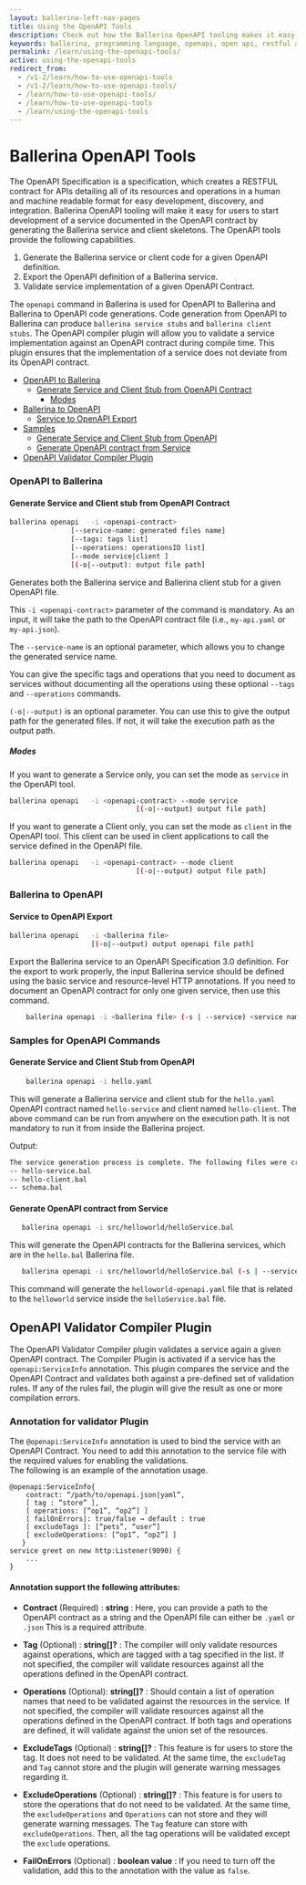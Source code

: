 ```yaml
---
layout: ballerina-left-nav-pages
title: Using the OpenAPI Tools
description: Check out how the Ballerina OpenAPI tooling makes it easy for users to start developing a service documented in the OpenAPI contract.
keywords: ballerina, programming language, openapi, open api, restful api
permalink: /learn/using-the-openapi-tools/
active: using-the-openapi-tools
redirect_from:
  - /v1-2/learn/how-to-use-openapi-tools
  - /v1-2/learn/how-to-use-openapi-tools/
  - /learn/how-to-use-openapi-tools/
  - /learn/how-to-use-openapi-tools
  - /learn/using-the-openapi-tools
---
```


# Ballerina OpenAPI Tools

The OpenAPI Specification is a specification, which creates a RESTFUL contract for APIs detailing all of its resources 
and operations in a human and machine readable format for easy development, discovery, and integration. Ballerina
 OpenAPI tooling will make it easy for users to start development of a service documented in the OpenAPI contract 
  by generating the Ballerina service and client skeletons. The OpenAPI tools provide the following capabilities.
 
 1. Generate the Ballerina service or client code for a given OpenAPI definition. 
 2. Export the OpenAPI definition of a Ballerina service.
 3. Validate service implementation of a given OpenAPI Contract.
    
The `openapi` command in Ballerina is used for OpenAPI to Ballerina and Ballerina to OpenAPI code generations. 
Code generation from OpenAPI to Ballerina can produce `ballerina service stubs` and `ballerina client stubs`.
The OpenAPI compiler plugin will allow you to validate a service implementation against an OpenAPI contract during
 compile time. 
This plugin ensures that the implementation of a service does not deviate from its OpenAPI contract.

- [OpenAPI to Ballerina](#openAPI-to-ballerina)
    - [Generate Service and Client Stub from OpenAPI Contract](#generate-service-and-client-stub-from-openapi-contract)
        - [Modes](#modes)
- [Ballerina to OpenAPI](#ballerina-to-openAPI)    
    - [Service to OpenAPI Export](#service-to-openapi-export)
- [Samples](#samples)
    - [Generate Service and Client Stub from OpenAPI](#generate-service-and-client-stub-from-openAPI)
    - [Generate OpenAPI contract from Service](#generate-openAPI-contract-from-service)
- [OpenAPI Validator Compiler Plugin](#openAPI-validator-compiler-plugin)
     

### OpenAPI to Ballerina
#### Generate Service and Client stub from OpenAPI Contract

```bash
ballerina openapi   -i <openapi-contract> 
               [--service-name: generated files name]
               [--tags: tags list]
               [--operations: operationsID list]
               [--mode service|client ]
               [(-o|--output): output file path]
```
Generates both the Ballerina service and Ballerina client stub for a given OpenAPI file.

This `-i <openapi-contract>` parameter of the command is mandatory. As an input, it will take the path to the OpenAPI
 contract file (i.e., `my-api.yaml` or `my-api.json`). 

The `--service-name`  is an optional parameter, which allows you to change the generated service name.

You can give the specific tags and operations that you need to document as services without documenting all the operations using these optional `--tags` and `--operations` commands.

`(-o|--output)` is an optional parameter. You can use this to give the output path for the generated files.
If not, it will take the execution path as the output path.

##### Modes
If you  want to generate a Service only, you can set the mode as `service` in the OpenAPI tool.

```bash
ballerina openapi   -i <openapi-contract> --mode service
                               [(-o|--output) output file path]
```

If you want to generate a Client only, you can set the mode as  `client` in the OpenAPI tool. 
This client can be used in client applications to call the service defined in the OpenAPI file.

```bash
ballerina openapi   -i <openapi-contract> --mode client
                               [(-o|--output) output file path]
```

### Ballerina to OpenAPI
#### Service to OpenAPI Export
```bash
ballerina openapi   -i <ballerina file> 
                    [(-o|--output) output openapi file path]
```
Export the Ballerina service to an  OpenAPI Specification 3.0 definition. For the export to work properly, 
the input Ballerina service should be defined using the basic service and resource-level HTTP annotations.
If you need to document an OpenAPI contract for only one given service, then use this command.
```bash
    ballerina openapi -i <ballerina file> (-s | --service) <service name>
```

### Samples for OpenAPI Commands
#### Generate Service and Client Stub from OpenAPI
```bash
    ballerina openapi -i hello.yaml
```

This will generate a Ballerina service and client stub for the `hello.yaml` OpenAPI contract 
named `hello-service` and client named `hello-client`. The above command can be run from anywhere on the execution
 path. 
It is not mandatory  to run it from inside the Ballerina project.

Output:
```bash
The service generation process is complete. The following files were created.
-- hello-service.bal
-- hello-client.bal
-- schema.bal
```
#### Generate OpenAPI contract from Service

 ```bash
    ballerina openapi -i src/helloworld/helloService.bal
  ```
This will generate the OpenAPI contracts for the Ballerina services, which are in the `hello.bal` Ballerina file.
 ```bash 
    ballerina openapi -i src/helloworld/helloService.bal (-s | --service) helloworld
  ```
This command will generate the `helloworld-openapi.yaml` file that is related to the `helloworld` service inside the
 `helloService.bal` file.

## OpenAPI Validator Compiler Plugin

The OpenAPI Validator Compiler plugin validates a service again a given OpenAPI contract. 
The Compiler Plugin is activated if a service has the `openapi:ServiceInfo` annotation. This plugin compares 
the service and the OpenAPI Contract and validates both against a pre-defined set of validation rules. 
If any of the rules fail, the plugin will give the result as one or more compilation errors.

### Annotation for validator Plugin 
The `@openapi:ServiceInfo` annotation is used to bind the service with an OpenAPI Contract. You need to add 
this annotation to the service file with the required values for enabling the validations.  
The following is an example of the annotation usage.
```ballerina
@openapi:ServiceInfo{
    contract: “/path/to/openapi.json|yaml”,
    [ tag : “store” ],
    [ operations: [“op1”, “op2”] ] 
    [ failOnErrors]: true/false → default : true
    [ excludeTags ]: [“pets”, “user”]
    [ excludeOperations: [“op1”, “op2”] ]
   }
service greet on new http:Listener(9090) {
    ...
}
```
#### Annotation support the following attributes:
- **Contract** (Required) : **string**  :
Here, you can provide a path to the OpenAPI contract as a string and the OpenAPI file can either be `.yaml` or `.json`
This is a required attribute.

- **Tag** (Optional) : **string[]?**     :
The compiler will only validate resources against operations, which are tagged with a tag specified in the list.
If not specified, the compiler will validate resources against all the operations defined in the OpenAPI contract. 

- **Operations** (Optional): **string[]?**  :
Should contain a list of operation names that need to be validated against the resources in the service.
If not specified, the compiler will validate resources against all the operations defined in the OpenAPI contract. If both tags and operations are defined, it will validate against the union set of the resources.

- **ExcludeTags** (Optional) : **string[]?**    :
This feature is for users to store the tag. It does not need to be validated.
At the same time, the `excludeTag` and `Tag` cannot store and the plugin will generate warning messages regarding
 it.

- **ExcludeOperations** (Optional) : **string[]?**  :
This feature is for users to store the operations that do not need to be validated.
At the same time, the `excludeOperations` and  `Operations` can not store and they will generate warning messages.
The `Tag` feature can store with `excludeOperations`. Then, all the tag operations will be validated except the `exclude`
 operations.
 
- **FailOnErrors** (Optional) : **boolean value**   :
If you need to turn off the validation, add this to the annotation with the value as `false`.
